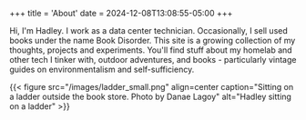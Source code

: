 +++
title = 'About'
date = 2024-12-08T13:08:55-05:00
+++

Hi, I'm Hadley. I work as a data center technician. Occasionally, I sell used books under the name Book Disorder. This site is a growing collection of my thoughts, projects and experiments. You'll find stuff about my homelab and other tech I tinker with, outdoor adventures, and   books - particularly vintage guides on environmentalism and self-sufficiency.  

{{< figure src="/images/ladder_small.png" align=center caption="Sitting on a ladder outside the book store. Photo by Danae Lagoy" alt="Hadley sitting on a ladder" >}}